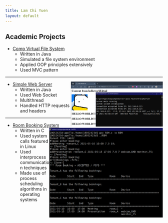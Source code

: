 ```yaml
---
title: Lam Chi Yuen
layout: default
---
```


## Academic Projects

- [Comp Virtual File System](https://github.com/LammyLam/portfolio/tree/master/CompVirtualFileSystem)
    - Written in Java
    - Simulated a file system environment
    - Applied OOP principles extensively
    - Used MVC pattern

* * *

- [Simple Web Server](https://github.com/LammyLam/portfolio/tree/master/SimpleWebServer) <img align="right" width="294" height="144" src="web.png">
    - Written in Java 
    - Used Web Socket
    - Multithread
    - Handled HTTP requests and headers

* * *

- [Room Booking System](https://github.com/LammyLam/portfolio/tree/master/RoomBookingManager) <img align="right" width="363" height="287" src="rbm1.PNG">
    - Written in C
    - Used system calls featured in Linux
    - Used interprocess communication techniques
    - Made use of process scheduling algorithms in operating systems
